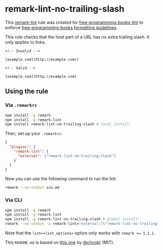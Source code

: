 # remark-lint-no-trailing-slash

This [remark-lint](https://github.com/wooorm/remark-lint) rule was created for [free-programming-books-lint](https://github.com/vhf/free-programming-books-lint) to enforce [free-programming-books](https://github.com/vhf/free-programming-books) [formatting guidelines](https://github.com/vhf/free-programming-books/blob/master/CONTRIBUTING.md#formatting).

This rule checks that the host part of a URL has no extra trailing slash. It only applies to links.

```Text
<!-- Invalid -->

[example.com](http://example.com/)

<!-- Valid -->

[example.com](http://example.com)
```

## Using the rule

### Via `.remarkrc`

```bash
npm install -g remark
npm install -g remark-lint
npm install remark-lint-no-trailing-slash # local install!
```

Then, set up your `.remarkrc`:

```JSON
{
  "plugins": {
    "remark-lint": {
      "external": ["remark-lint-no-trailing-slash"]
    }
  }
}
```

Now you can use the following command to run the lint:

```bash
remark --no-stdout xxx.md
```

### Via CLI

```bash
npm install -g remark
npm install -g remark-lint
npm install -g remark-lint-no-trailing-slash # global install!
remark --no-stdout -u remark-lint="external:[\"remark-lint-no-trailing-slash\"]" xxx.md
```

Note that the `lint=<lint_options>` option only works with `remark >= 1.1.1`.

This `README.md` is based on [this one](https://github.com/chcokr/mdast-lint-sentence-newline/blob/250b106c9e19b387270099cf16f17a84643f8944/README.md) by [@chcokr](https://github.com/chcokr) (MIT).
